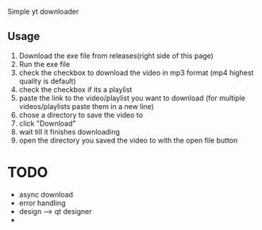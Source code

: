 Simple yt downloader

## Usage

1. Download the exe file from releases(right side of this page)
2. Run the exe file
3. check the checkbox to download the video in mp3 format (mp4 highest quality is default)
4. check the checkbox if its a playlist
5. paste the link to the video/playlist you want to download (for multiple videos/playlists paste them in a new line)
6. chose a directory to save the video to
7. click "Download"
8. wait till it finishes downloading
9. open the directory you saved the video to with the open file button

# TODO

- async download
- error handling
- design --> qt designer
-
